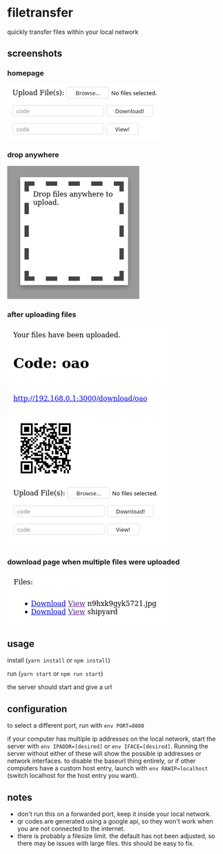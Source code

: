 # filetransfer

quickly transfer files within your local network

## screenshots

### homepage
![homepage](https://raw.githubusercontent.com/pfgithub/filetransfer/master/.github/home.png)

### drop anywhere
![dropanywhere](https://raw.githubusercontent.com/pfgithub/filetransfer/master/.github/dropanywhere.png)

### after uploading files
![uploaded](https://raw.githubusercontent.com/pfgithub/filetransfer/master/.github/uploaded.png)

### download page when multiple files were uploaded
![filelist](https://raw.githubusercontent.com/pfgithub/filetransfer/master/.github/filelist.png)

## usage

install (`yarn install` or `npm install`)

run (`yarn start` or `npm run start`)

the server should start and give a url

## configuration

to select a different port, run with `env PORT=8080`

if your computer has multiple ip addresses on the local network, start the server with `env IPADDR=[desired]` or `env IFACE=[desired]`. Running the server without either of these will show the possible ip addresses or network interfaces. to disable the baseurl thing entirely, or if other computers have a custom host entry, launch with `env RAWIP=localhost` (switch localhost for the host entry you want).

## notes

- don't run this on a forwarded port, keep it inside your local network.
- qr codes are generated using a google api, so they won't work when you are not connected to the internet.
- there is probably a filesize limit. the default has not been adjusted, so there may be issues with large files. this should be easy to fix.